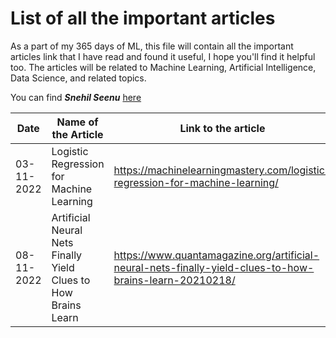 # List of all the important articles
As a part of my 365 days of ML, this file will contain all the important articles link that I have read and found it useful, I hope you'll find it helpful too.
The articles will be related to Machine Learning, Artificial Intelligence, Data Science, and related topics.

You can find ***Snehil Seenu*** [here](https://twitter.com/SnehilSeenu)


| Date          | Name of the Article                                                                  | Link to the article          |
| ---           | -----------------                                                                    |----------------------------- |
| 03-11-2022    |Logistic Regression for Machine Learning                                              |https://machinelearningmastery.com/logistic-regression-for-machine-learning/
| 08-11-2022    |Artificial Neural Nets Finally Yield Clues to How Brains Learn                        |https://www.quantamagazine.org/artificial-neural-nets-finally-yield-clues-to-how-brains-learn-20210218/

